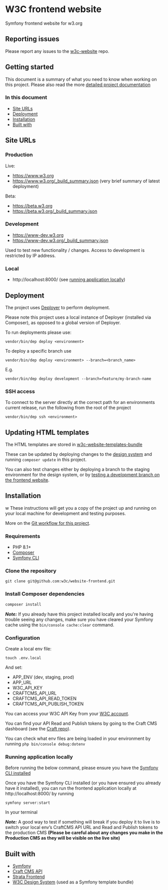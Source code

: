 # W3C frontend website

Symfony frontend website for w3.org

## Reporting issues

Please report any issues to the [w3c-website](https://github.com/w3c/w3c-website/issues) repo.

## Getting started

This document is a summary of what you need to know when working on this project. Please also read the more [detailed project documentation](docs/README.md)

### In this document

* [Site URLs](#site-urls)
* [Deployment](#deployment)
* [Installation](#installation)
* [Built with](#built-with)

## Site URLs

### Production
Live:
* https://www.w3.org
* https://www.w3.org/_build_summary.json (very brief summary of latest deployment)

Beta:
* https://beta.w3.org
* https://beta.w3.org/_build_summary.json

### Development
* https://www-dev.w3.org
* https://www-dev.w3.org/_build_summary.json

Used to test new functionality / changes. Access to development is restricted by IP address.

### Local
* http://localhost:8000/ (see [running application locally](#running-application-locally)) 

## Deployment

The project uses [Deployer](https://deployer.org/) to perform deployment.

Please note this project uses a local instance of Deployer (installed via Composer), as opposed to a global version of Deployer.

To run deployments please use:

````
vendor/bin/dep deploy <environment>
````

To deploy a specific branch use

````
vendor/bin/dep deploy <environment> --branch=<branch_name>
````

E.g.

```
vendor/bin/dep deploy development --branch=feature/my-branch-name
```

### SSH access
To connect to the server directly at the correct path for an environments current release, run the following from the root of the project

````
vendor/bin/dep ssh <environment>
````

## Updating HTML templates

The HTML templates are stored in [w3c-website-templates-bundle](https://github.com/w3c/w3c-website-templates-bundle)

These can be updated by deploying changes to the [design system](https://github.com/w3c/w3c-website-templates-bundle/blob/main/design-system.md) 
and running `composer update` in this project.

You can also test changes either by deploying a branch to the staging environment for the design system, or by [testing a development branch on the frontend website](https://github.com/w3c/w3c-website-templates-bundle/blob/main/design-system.md#testing-a-development-branch-on-your-front-end-website). 

## Installation
w
These instructions will get you a copy of the project up and running on your local machine for development and testing purposes.

More on the [Git workflow for this project](docs/git_workflow.md).

### Requirements

* PHP 8.1+
* [Composer](https://getcomposer.org/)
* [Symfony CLI](https://symfony.com/download#step-1-install-symfony-cli)

### Clone the repository

`git clone git@github.com:w3c/website-frontend.git`

### Install Composer dependencies

```bash
composer install
```

***Note:*** If you already have this project installed locally and you're having trouble seeing any changes, make sure you have cleared your Symfony cache using the `bin/console cache:clear` command.

### Configuration

Create a local env file:

```
touch .env.local
```

And set:
* APP_ENV (dev, staging, prod)
* APP_URL
* W3C_API_KEY
* CRAFTCMS_API_URL
* CRAFTCMS_API_READ_TOKEN
* CRAFTCMS_API_PUBLISH_TOKEN 

You can access your W3C API Key from your [W3C account](https://auth.w3.org/login).

You can find your API Read and Publish tokens by going to the Craft CMS dashboard (see the [Craft repo](https://github.com/w3c/w3c-website-craft)).

You can check what env files are being loaded in your environment by running `php bin/console debug:dotenv`

### Running application locally

Before running the below command, please ensure you have the [Symfony CLI installed](https://symfony.com/download#step-1-install-symfony-cli)

Once you have the Symfony CLI installed (or you have ensured you already have it installed), you can run the frontend application locally at http://localhost:8000/ by running

```
symfony server:start
```
In your terminal

***Note:*** A good way to test if something will break if you deploy it to live is to switch your local env’s CraftCMS API URL and Read and Publish tokens to the production CMS
**(Please be careful about any changes you make in the Production CMS as they will be visible on the live site)**

## Built with

- [Symfony](https://symfony.com/)
- [Craft CMS API](https://craftcms.com/docs/4.x/graphql.html)
- [Strata Frontend](https://github.com/strata/frontend)
- [W3C Design System](https://github.com/w3c/w3c-website-templates-bundle/) (used as a Symfony template bundle)

